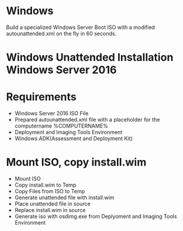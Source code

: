 # Windows
Build a specialized Windows Server Boot ISO with a modified autounattended.xml on the fly in 60 seconds. 

# Windows Unattended Installation Windows Server 2016

# Requirements
- Windows Server 2016 ISO File
- Prepared autounattended.xml file with a placeholder for the computername %COMPUTERNAME%
- Deployment and Imaging Tools Environment
- Windows ADK(Assessment and Deployment Kit)

# Mount ISO, copy install.wim
- Mount ISO
- Copy install.wim to Temp
- Copy Files from ISO to Temp
- Generate unattended file with install.wim
- Place unattended file in source
- Replace install.wim in source
- Generate iso with osdimg.exe from Deplyoment and Imaging Tools Environment